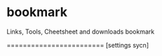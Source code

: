 # bookmark
Links, Tools, Cheetsheet and downloads bookmark

========================
[settings sycn]

